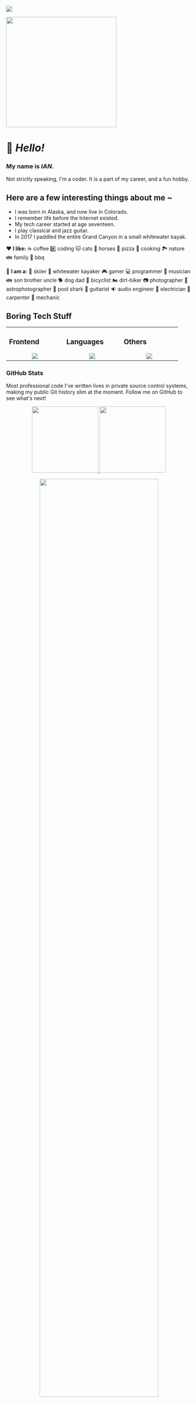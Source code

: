 [![](https://img.shields.io/static/v1?label=Sponsor%20me%20on%20GitHub&message=%E2%9D%A4&logo=GitHub&color=%23fe8e86)](https://github.com/sponsors/ikluhsman)

<img src="https://ianswebpics.twic.pics/avatars/me_skiing_3264x2448.jpg" height="300"/>

# 👋 **_Hello!_**

### My name is **_IAN_**.

Not strictly speaking, I'm a coder. It is a part of my career, and a fun hobby.

## Here are a few interesting things about me ~

- I was born in Alaska, and now live in Colorado.
- I remember life before the Internet existed.
- My tech career started at age seventeen.
- I play classical and jazz guitar.
- In 2017 I paddled the entire Grand Canyon in a small whitewater kayak.

❤️ **I like:**
☕ coffee
#️⃣ coding
🐱 cats
🐎 horses
🍕 pizza
🥄 cooking
🏞️ nature
👪 family
🍔 bbq

👨 **I am a:**
🎿 skiier
🚣 whitewater kayaker
🎮 gamer
💻 programmer
🎵 musician
👪 son brother uncle
🐕 dog dad
🚴 bicyclist
🏍️ dirt-biker
📷 photographer
🔭 astrophotographer
🎱 pool shark
🎸 guitarist
🔉 audio engineer
🔌 electrician
🔨 carpenter
🔧 mechanic

## Boring Tech Stuff

<div align="center">

<table><tr><td valign="top" width="25%">

### Frontend

<a href="https://github.com/ikluhsman">
<div align="center">  
       <img src="https://skillicons.dev/icons?i=html,css,scss,tailwind,vuetify,vue,vercel,next,nuxt,grafana,d3,wordpress&perline=4" /> 
</div>
</a>
 </td><td valign="top" width="25%">
        
### Languages
<a href="https://github.com/tayyabadev">
<div align="center">
       <img src="https://skillicons.dev/icons?i=js,ts,net,python,bash,powershell,perl,cpp&perline=4" /> 
</div>
</a>

</td><td valign="top" width="25%">
  
### Others
<a href="https://github.com/tayyabadev">
<div align="center">
       <img src="https://skillicons.dev/icons?i=linux,git,github,gitlab,vscode,discord,aws,docker,codepen,mysql,sqlite,firebase,react,npm,nodejs&perline=4" /> 
</div>
</a>
</td>
</tr></table>

</div>

### GitHub Stats

Most professional code I've written lives in private source control systems, making my public Git history slim at the moment. Follow me on GitHub to see what's next!

<p align="center">
    <a href="https://github.com/ikluhsman">
        <img height="180em" src="https://github-readme-stats-git-masterrstaa-rickstaa.vercel.app/api?username=ikluhsman&show_icons=true&theme=nightowl&include_all_commits=true&count_private=true&hide_border=true"/>
        <img height="180em" src="https://github-readme-stats-eight-theta.vercel.app/api/top-langs/?username=ikluhsman&langs_count=12&layout=compact&langs_count=8&theme=nightowl&include_all_commits=true&count_private=true&hide_border=true" />
    </a>
</p>

<p align="center">
<a href="https://github.com/ikluhsman"> 
    <img width="80%" src="https://github-readme-streak-stats.herokuapp.com/?user=ikluhsman&show_icons=true&locale=en&layout=demo&theme=nightowl&hide_border=true" />
</a>  
</p>
<p align="center">
  <a href="https://github.com/ikluhsman">
    <img height=250 src="https://github-readme-activity-graph.vercel.app/graph?username=ikluhsman&bg_color=111213&color=AFAAFA&line=FDFD96&point=FF88FF&area_color=79FE96&border_radius=25&title_color=AFAFFA&border_radius=20px&hide_border=true"/>
  </a> 
</p>

<div align="center">

---
### Other Links
<td valign="top" width="25%">
<a href="https://github.com/ikluhsman" target="_blank" rel="noreferrer noopener"><img height="32" width="32" src="https://cdn.simpleicons.org/github/black/white"/></a>
<a href="https://codepen.io/iankco" target="_blank" rel="noreferrer noopener"><img height="32" width="32" src="https://cdn.simpleicons.org/codepen/black/white"/></a>
<a href="https://stackoverflow.com/users/2352039/iank-co" target="_blank" rel="noreferrer noopener"><img height="32" width="32" src="https://cdn.simpleicons.org/stackoverflow"/></a>

</td>
<br/>
<td valign="top" width="25%">
<a href="https://iankco.bsky.social" target="_blank" rel="noreferrer noopener"><img height="32" width="32" src="https://cdn.simpleicons.org/bluesky"/></a>
<a href="https://facebook.com/iankco" target="_blank" rel="noreferrer noopener"><img height="32" width="32" src="https://cdn.simpleicons.org/facebook"/></a>
<a href="mailto:iankluhsman@gmail.com" target="_blank" rel="noreferrer noopener"><img height="32" width="32" src="https://cdn.simpleicons.org/gmail"/></a>
<a href="https://discordapp.com/users/810994010922680330" target="_blank" rel="noreferrer noopener"><img height="32" width="32" src="https://cdn.simpleicons.org/discord"/></a>
<a href="https://www.youtube.com/@iankco" target="_blank" rel="noreferrer noopener"><img height="32" width="32" src="https://cdn.simpleicons.org/youtube"/></a>
<a href="https://vimeo.com/iankco" target="_blank" rel="noreferrer noopener"><img height="32" width="32" src="https://cdn.simpleicons.org/vimeo"/></a>
</td>

</div>
